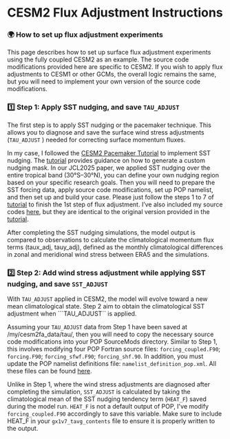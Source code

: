 # CESM2 Flux Adjustment Instructions
### 🌍 How to set up flux adjustment experiments

This page describes how to set up surface flux adjustment experiments using the fully coupled CESM2 as an example. The source code modifications provided here are specific to CESM2. If you wish to apply flux adjustments to CESM1 or other GCMs, the overall logic remains the same, but you will need to implement your own version of the source code modifications.

### 1️⃣ Step 1: Apply SST nudging, and save ```TAU_ADJUST```

The first step is to apply SST nudging or the pacemaker technique. This allows you to diagnose and save the surface wind stress adjustments (```TAU_ADJUST``` ) needed for correcting surface momentum fluxes.

In my case, I followed the [CESM2 Pacemaker Tutorial](https://www.cesm.ucar.edu/working-groups/climate/simulations/cesm2-pacific-pacemaker/instructions) to implement SST nudging. The [tutorial](https://www.cesm.ucar.edu/working-groups/climate/simulations/cesm2-pacific-pacemaker/instructions) provides guidance on how to generate a custom nudging mask. In our JCL2025 paper, we applied SST nudging over the entire tropical band (30°S–30°N), you can define your own nudging region based on your specific research goals. Then you will need to prepare the SST forcing data, apply source code modifications, set up POP namelist, and then set up and build your case. Please just follow the steps 1 to 7 of [tutorial](https://www.cesm.ucar.edu/working-groups/climate/simulations/cesm2-pacific-pacemaker/instructions) to finish the 1st step of flux adjustment. I’ve also included my source codes [here](https://github.com/jingyizhuo/CESM2-FA/tree/main/code/cesm2fa_step1), but they are identical to the original version provided in the [tutorial](https://www.cesm.ucar.edu/working-groups/climate/simulations/cesm2-pacific-pacemaker/instructions).

After completing the SST nudging simulations, the model output is compared to observations to calculate the climatological momentum flux terms (taux_adj, tauy_adj), defined as the monthly climatological differences in zonal and meridional wind stress between ERA5 and the simulations. 

### 2️⃣ Step 2: Add wind stress adjustment while applying SST nudging, and save ```SST_ADJUST```

With ```TAU_ADJUST``` applied in CESM2, the model will evolve toward a new mean climatological state. Step 2 aim to obtain the climatological SST adjustment when ```TAU_ADJUST`` is applied. 

Assuming your ```TAU_ADJUST``` data from Step 1 have been saved at /my/cesm2fa_data/tau/, then you will need to copy the necessary source code modifications into your POP SourceMods directory. Similar to Step 1, this involves modifying four POP Fortran source files: ```forcing_coupled.F90```; ```forcing.F90```; ```forcing_sfwf.F90```; ```forcing_shf.90```. In addition, you must update the POP namelist definitions file: ```namelist_definition_pop.xml```. All these files can be found [here](https://github.com/jingyizhuo/CESM2-FA/tree/main/code/cesmfa_step2).

Unlike in Step 1, where the wind stress adjustments are diagnosed after completing the simulation, ```SST_ADJUST``` is calculated by taking the climatological mean of the SST nudging tendency term (```HEAT_F```) saved during the model run. ```HEAT_F``` is not a default output of POP, I've modify ```forcing_coupled.F90``` accordingly to save this variable. Make sure to include HEAT_F in your ```gx1v7_tavg_contents``` file to ensure it is properly written to the output.







